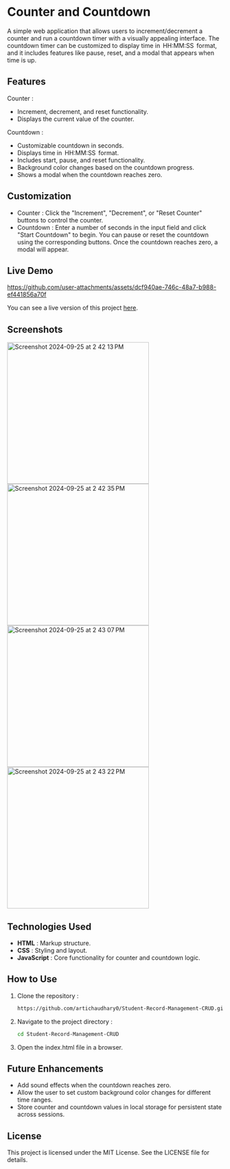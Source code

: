 # Counter and Countdown

A simple web application that allows users to increment/decrement a counter and run a countdown timer with a visually appealing interface. The countdown timer can be customized to display time in ⁠ HH:MM:SS ⁠ format, and it includes features like pause, reset, and a modal that appears when time is up.

## Features

Counter : 
  - Increment, decrement, and reset functionality.
  - Displays the current value of the counter.

Countdown : 
  - Customizable countdown in seconds.
  - Displays time in ⁠ HH:MM:SS ⁠ format.
  - Includes start, pause, and reset functionality.
  - Background color changes based on the countdown progress.
  - Shows a modal when the countdown reaches zero.

## Customization
  - Counter : Click the "Increment", "Decrement", or "Reset Counter" buttons to control the counter.
  - Countdown : Enter a number of seconds in the input field and click "Start Countdown" to begin. You can pause or reset the countdown using the corresponding buttons. Once the countdown 
  reaches zero, a modal will appear.
  
## Live Demo


https://github.com/user-attachments/assets/dcf940ae-746c-48a7-b988-ef441856a70f



You can see a live version of this project [here](https://drive.google.com/drive/folders/1qDNlsCEUIRHUPxkK_6bW2snt4xHXXC7z?usp=sharing).




## Screenshots
<img width="330" alt="Screenshot 2024-09-25 at 2 42 13 PM" src="https://github.com/user-attachments/assets/543dd2d8-6e17-40c5-ad02-2ef9a17609e4">
<img width="330" alt="Screenshot 2024-09-25 at 2 42 35 PM" src="https://github.com/user-attachments/assets/b63e7a34-8bf3-4705-be4a-0d6c2518a91d">
<img width="330" alt="Screenshot 2024-09-25 at 2 43 07 PM" src="https://github.com/user-attachments/assets/4e7f3861-fab7-40cc-a4af-c379decc3d58">
<img width="330" alt="Screenshot 2024-09-25 at 2 43 22 PM" src="https://github.com/user-attachments/assets/9d9f4bc1-f5d5-4a8e-89c3-1b7cd892695d">

## Technologies Used
  - ⁠**HTML** : Markup structure.
  - ⁠**CSS** : Styling and layout.
  - ⁠**JavaScript** : Core functionality for counter and countdown logic.


## How to Use
1. Clone the repository :
   ```bash
   https://github.com/artichaudhary0/Student-Record-Management-CRUD.git

 2. Navigate to the project directory :
    ```bash
    cd Student-Record-Management-CRUD
    ```
3. Open the index.html file in a browser.




## Future Enhancements
  - Add sound effects when the countdown reaches zero.
  - ⁠Allow the user to set custom background color changes for different time ranges.
  - ⁠Store counter and countdown values in local storage for persistent state across sessions.


## License
This project is licensed under the MIT License. See the LICENSE file for details.












